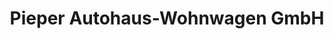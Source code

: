 ---
title: "Pieper Autohaus-Wohnwagen GmbH"
url: /stemwede/pieper-autohaus-wohnwagen-gmbh/
shop: Autowerkstatt
---
